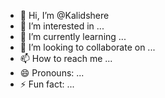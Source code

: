 - 👋 Hi, I’m @Kalidshere
- 👀 I’m interested in ...
- 🌱 I’m currently learning ...
- 💞️ I’m looking to collaborate on ...
- 📫 How to reach me ...
- 😄 Pronouns: ...
- ⚡ Fun fact: ...

<!---
Kalidshere/Kalidshere is a ✨ special ✨ repository because its `README.md` (this file) appears on your GitHub profile.
You can click the Preview link to take a look at your changes.
--->
